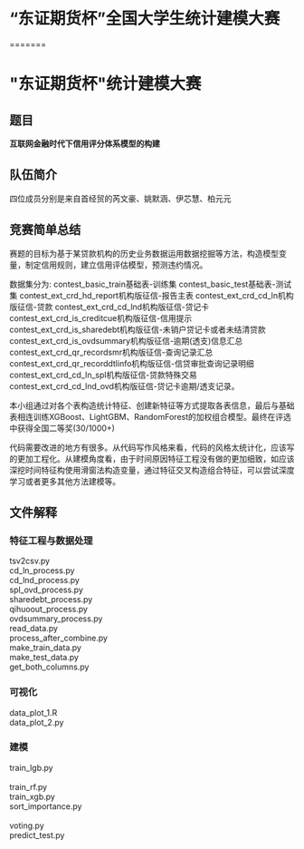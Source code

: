 # “东证期货杯”全国大学生统计建模大赛<br>
=======
# "东证期货杯"统计建模大赛
## 题目
**互联网金融时代下信用评分体系模型的构建**<br>
## 队伍简介
四位成员分别是来自首经贸的芮文豪、姚默涵、伊芯慧、柏元元<br>
## 竞赛简单总结
赛题的目标为基于某贷款机构的历史业务数据运用数据挖掘等方法，构造模型变量，制定信用规则，建立信用评估模型，预测违约情况。<br>

数据集分为:
contest_basic_train基础表-训练集
contest_basic_test基础表-测试集
contest_ext_crd_hd_report机构版征信-报告主表
contest_ext_crd_cd_ln机构版征信-贷款
contest_ext_crd_cd_lnd机构版征信-贷记卡
contest_ext_crd_is_creditcue机构版征信-信用提示
contest_ext_crd_is_sharedebt机构版征信-未销户贷记卡或者未结清贷款
contest_ext_crd_is_ovdsummary机构版征信-逾期(透支)信息汇总
contest_ext_crd_qr_recordsmr机构版征信-查询记录汇总
contest_ext_crd_qr_recorddtlinfo机构版征信-信贷审批查询记录明细
contest_ext_crd_cd_ln_spl机构版征信-贷款特殊交易
contest_ext_crd_cd_lnd_ovd机构版征信-贷记卡逾期/透支记录。<br>

本小组通过对各个表构造统计特征、创建新特征等方式提取各表信息，最后与基础表相连训练XGBoost、LightGBM、RandomForest的加权组合模型。最终在评选中获得全国二等奖(30/1000+)<br>

代码需要改进的地方有很多。从代码写作风格来看，代码的风格太统计化，应该写的更加工程化。从建模角度看，由于时间原因特征工程没有做的更加细致，如应该深挖时间特征构使用滑窗法构造变量，通过特征交叉构造组合特征，可以尝试深度学习或者更多其他方法建模等。

## 文件解释
### 特征工程与数据处理
tsv2csv.py<br>
cd_ln_process.py<br>
cd_lnd_process.py<br>
spl_ovd_process.py<br>
sharedebt_process.py<br>
qihuoout_process.py<br>
ovdsummary_process.py	<br>
read_data.py<br>
process_after_combine.py<br>
make_train_data.py<br>
make_test_data.py<br>
get_both_columns.py	<br>
### 可视化
data_plot_1.R	<br>
data_plot_2.py	<br>
### 建模
train_lgb.py<br>	
train_rf.py<br>
train_xgb.py	<br>
sort_importance.py<br>	
voting.py<br>
predict_test.py<br>
